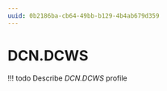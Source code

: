 ```yaml
---
uuid: 0b2186ba-cb64-49bb-b129-4b4ab679d359
---
```



# DCN.DCWS


<!-- prettier-ignore -->
!!! todo
    Describe *DCN.DCWS* profile

